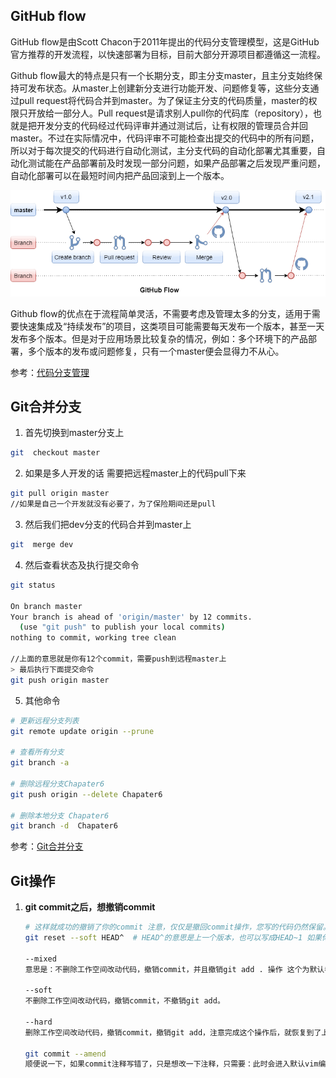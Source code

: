 ## GitHub flow

GitHub flow是由Scott Chacon于2011年提出的代码分支管理模型，这是GitHub官方推荐的开发流程，以快速部署为目标，目前大部分开源项目都遵循这一流程。

Github flow最大的特点是只有一个长期分支，即主分支master，且主分支始终保持可发布状态。从master上创建新分支进行功能开发、问题修复等，这些分支通过pull request将代码合并到master。为了保证主分支的代码质量，master的权限只开放给一部分人。Pull request是请求别人pull你的代码库（repository），也就是把开发分支的代码经过代码评审并通过测试后，让有权限的管理员合并回master。不过在实际情况中，代码评审不可能检查出提交的代码中的所有问题，所以对于每次提交的代码进行自动化测试，主分支代码的自动化部署尤其重要，自动化测试能在产品部署前及时发现一部分问题，如果产品部署之后发现严重问题，自动化部署可以在最短时间内把产品回滚到上一个版本。
 ​​



![github flow](../server/img/code_branch/github_flow.png)

Github flow的优点在于流程简单灵活，不需要考虑及管理太多的分支，适用于需要快速集成及“持续发布”的项目，这类项目可能需要每天发布一个版本，甚至一天发布多个版本。但是对于应用场景比较复杂的情况，例如：多个环境下的产品部署，多个版本的发布或问题修复，只有一个master便会显得力不从心。

参考：[代码分支管理](https://www.jianshu.com/p/fc3b3bce5d8a)



## Git合并分支

1. 首先切换到master分支上

```bash
git  checkout master
```

2. 如果是多人开发的话 需要把远程master上的代码pull下来

```bash
git pull origin master
//如果是自己一个开发就没有必要了，为了保险期间还是pull
```

3. 然后我们把dev分支的代码合并到master上

```bash
git  merge dev
```

4. 然后查看状态及执行提交命令

```bash
git status

On branch master
Your branch is ahead of 'origin/master' by 12 commits.
  (use "git push" to publish your local commits)
nothing to commit, working tree clean

//上面的意思就是你有12个commit，需要push到远程master上 
> 最后执行下面提交命令
git push origin master
```

5. 其他命令

```bash
# 更新远程分支列表
git remote update origin --prune

# 查看所有分支
git branch -a

# 删除远程分支Chapater6
git push origin --delete Chapater6

# 删除本地分支 Chapater6
git branch -d  Chapater6
```

参考：[Git合并分支](https://www.jianshu.com/p/26d050497abb)



## Git操作

1. **git commit之后，想撤销commit**

   ```bash
   # 这样就成功的撤销了你的commit 注意，仅仅是撤回commit操作，您写的代码仍然保留。
   git reset --soft HEAD^  # HEAD^的意思是上一个版本，也可以写成HEAD~1 如果你进行了2次commit，想都撤回，可以使用HEAD~2
   
   --mixed 
   意思是：不删除工作空间改动代码，撤销commit，并且撤销git add . 操作 这个为默认参数：git reset --mixed HEAD^ 和 git reset HEAD^ 效果是一样的。
    
   --soft  
   不删除工作空间改动代码，撤销commit，不撤销git add。 
    
   --hard
   删除工作空间改动代码，撤销commit，撤销git add，注意完成这个操作后，就恢复到了上一次的commit状态。
   
   git commit --amend
   顺便说一下，如果commit注释写错了，只是想改一下注释，只需要：此时会进入默认vim编辑器，修改注释完毕后保存就好了。
   ```

   

